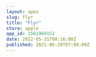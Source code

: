 ```yaml
---
layout: apps
slug: flyr
title: "Flyr"
store: apple
app_id: 1561969152
date: 2022-05-31T08:16:08Z
published: 2021-06-28T07:00:00Z
---
```

